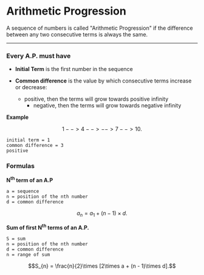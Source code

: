 # Arithmetic Progression

A sequence of numbers is called "Arithmetic Progression" if the difference between any two consecutive terms is always the same.

* * *

### Every A.P. must have

- **Initial Term** is the first number in the sequence

- **Common difference** is the value by which consecutive terms increase or decrease:

    * positive, then the terms will grow towards positive infinity
        * negative, then the terms will grow towards negative infinity

**Example**

$$1 --> 4 --> --> 7 --> 10.$$

```
initial term = 1
common difference = 3
positive
```

### Formulas

**N<sup>th</sup> term of an A.P**

```
a = sequence
n = position of the nth number
d = common difference
```

$$a_{n} = a_{1} + (n - 1)\times d.$$

**Sum of first N<sup>th</sup> terms of an A.P.**

```
S = sum
n = position of the nth number
d = common difference
n = range of sum
```

$$S_{n} = \frac{n}{2}\times [2\times a + (n - 1)\times d].$$
